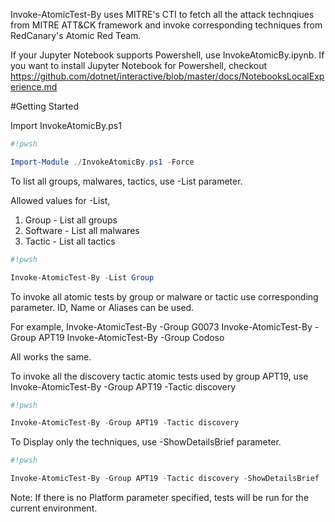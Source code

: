 Invoke-AtomicTest-By uses MITRE's CTI to fetch all the attack technqiues from MITRE ATT&CK framework and invoke corresponding techniques from RedCanary's Atomic Red Team. 

If your Jupyter Notebook supports Powershell, use InvokeAtomicBy.ipynb. 
If you want to install Jupyter Notebook for Powershell, checkout 
https://github.com/dotnet/interactive/blob/master/docs/NotebooksLocalExperience.md


#Getting Started

Import InvokeAtomicBy.ps1


```PowerShell
#!pwsh

Import-Module ./InvokeAtomicBy.ps1 -Force
```
To list all groups, malwares, tactics, use -List parameter. 

Allowed values for -List, 

1. Group    - List all groups
2. Software - List all malwares
3. Tactic   - List all tactics

```PowerShell
#!pwsh

Invoke-AtomicTest-By -List Group
```

To invoke all atomic tests by group or malware or tactic use corresponding parameter. ID, Name or Aliases can be used.

For example, 
Invoke-AtomicTest-By -Group G0073
Invoke-AtomicTest-By -Group APT19
Invoke-AtomicTest-By -Group Codoso

All works the same. 

To invoke all the discovery tactic atomic tests used by group APT19, use
Invoke-AtomicTest-By -Group APT19 -Tactic discovery


```PowerShell
#!pwsh

Invoke-AtomicTest-By -Group APT19 -Tactic discovery
```
To Display only the techniques, use -ShowDetailsBrief parameter.

```PowerShell
#!pwsh

Invoke-AtomicTest-By -Group APT19 -Tactic discovery -ShowDetailsBrief
```
Note: If there is no Platform parameter specified, tests will be run for the current environment.